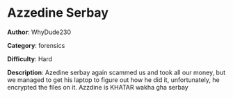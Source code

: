 # Azzedine Serbay

**Author**: WhyDude230

**Category**: forensics

**Difficulty**: Hard

**Description**: Azedine serbay again scammed us and took all our money, but we managed to get his laptop to figure out how he did it, unfortunately, he encrypted the files on it. Azzdine is KHATAR wakha gha serbay



